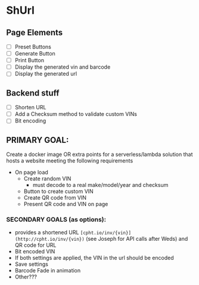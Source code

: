 # ShUrl
## Page Elements
* [ ] Preset Buttons
* [ ] Generate Button
* [ ] Print Button
* [ ] Display the generated vin and barcode
* [ ] Display the generated url
## Backend stuff
* [ ] Shorten URL
* [ ] Add a Checksum method to validate custom VINs
* [ ] Bit encoding
## PRIMARY GOAL:
Create a docker image OR extra points for a serverless/lambda solution that hosts a website meeting the following requirements
- On page load
    - Create random VIN
        - must decode to a real make/model/year and checksum
    - Button to create custom VIN
    - Create QR code from VIN
    - Present QR code and VIN on page
### SECONDARY GOALS (as options):
- provides a shortened URL `[cpht.io/inv/{vin}](http://cpht.io/inv/{vin})` (see Joseph for API calls after Weds) and QR code for URL
- Bit encoded VIN
- If both settings are applied, the VIN in the url should be encoded
- Save settings
- Barcode Fade in animation
- Other???
